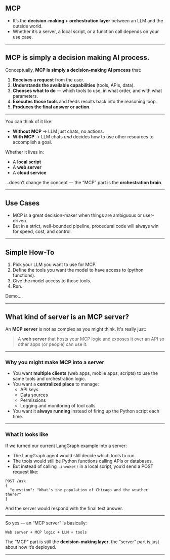 MCP
---

* It’s the **decision-making + orchestration layer** between an LLM and the outside world.
* Whether it’s a server, a local script, or a function call depends on your use case.

---
MCP is simply a decision making AI process.
---

Conceptually, **MCP is simply a decision‑making AI process** that:

1. **Receives a request** from the user.
2. **Understands the available capabilities** (tools, APIs, data).
3. **Chooses what to do** — which tools to use, in what order, and with what parameters.
4. **Executes those tools** and feeds results back into the reasoning loop.
5. **Produces the final answer or action**.

---

You can think of it like:

* **Without MCP** → LLM just chats, no actions.
* **With MCP** → LLM chats *and* decides how to use other resources to accomplish a goal.

Whether it lives in:

* A **local script**
* A **web server**
* A **cloud service**

…doesn’t change the concept — the “MCP” part is the **orchestration brain**.

---
Use Cases
---

* MCP is a great decision-maker when things are ambiguous or user-driven.
* But in a strict, well-bounded pipeline, procedural code will always win for speed, cost, and control.


---
Simple How-To
---

1. Pick your LLM you want to use for MCP.
2. Define the tools you want the model to have access to (python functions).
3. Give the model access to those tools.
4. Run.

Demo....

---------------------------------------
What kind of server is an MCP server?
---------------------------------------

An **MCP server** is not as complex as you might think. It's really just:

> A **web server** that hosts your MCP logic and exposes it over an API so other apps (or people) can use it.

---

### Why you might make MCP into a server

* You want **multiple clients** (web apps, mobile apps, scripts) to use the same tools and orchestration logic.
* You want a **centralized place** to manage:
  * API keys
  * Data sources
  * Permissions
  * Logging and monitoring of tool calls
* You want it **always running** instead of firing up the Python script each time.

---

### What it looks like

If we turned our current LangGraph example into a server:

* The LangGraph agent would still decide which tools to run.
* The tools would still be Python functions calling APIs or databases.
* But instead of calling `.invoke()` in a local script, you’d send a POST request like:

```http
POST /ask
{
  "question": "What's the population of Chicago and the weather there?"
}
```

And the server would respond with the final text answer.

---

So yes — an “MCP server” is basically:

```
Web server + MCP logic + LLM + tools
```

The “MCP” part is still the **decision-making layer**, the “server” part is just about how it’s deployed.

---
